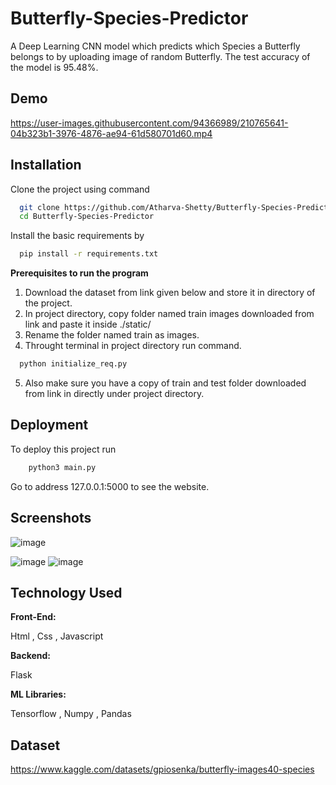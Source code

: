 # Butterfly-Species-Predictor



A Deep Learning CNN model which predicts which Species a Butterfly belongs to by uploading image of random Butterfly. 
The test accuracy of the model is 95.48%.




## Demo



https://user-images.githubusercontent.com/94366989/210765641-04b323b1-3976-4876-ae94-61d580701d60.mp4



    







## Installation
Clone the project using command

```bash
  git clone https://github.com/Atharva-Shetty/Butterfly-Species-Predictor.git
  cd Butterfly-Species-Predictor

```
    
Install the basic requirements by 

```bash
  pip install -r requirements.txt
```

**Prerequisites to run the program**
1) Download the dataset from link given below and store it in directory of the project.
2) In  project directory, copy folder named train images downloaded from link and paste it inside ./static/
3) Rename the folder named train  as images.
4) Throught terminal in project directory run command.

```bash
  python initialize_req.py
```
5) Also make sure you have a copy of train and test folder downloaded from link in directly under project directory.
## Deployment

To deploy this project run

```bash
    python3 main.py
```

Go to address 127.0.0.1:5000 to see the website.

## Screenshots
![image](https://user-images.githubusercontent.com/94366989/210766014-ef50b168-c32a-45af-988d-a0c1c5bbdcfa.png)

![image](https://user-images.githubusercontent.com/94366989/210765797-eaee7ea4-2cde-4cc2-a53d-cb2778a75730.png)
![image](https://user-images.githubusercontent.com/94366989/210765892-cf3ecb52-5af5-4057-98bf-4457084f9fb8.png)




## Technology Used

**Front-End:**

Html , Css , Javascript

**Backend:** 

Flask


**ML Libraries:** 

Tensorflow , Numpy , Pandas 

## Dataset
https://www.kaggle.com/datasets/gpiosenka/butterfly-images40-species
